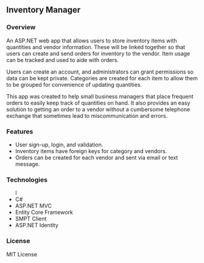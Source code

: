 <h2>Inventory Manager</h2>

<h3>Overview</h3>

<p>An ASP.NET web app that allows users to store inventory items with quantities
and vendor information. These will be linked together so that users can create
and send orders for inventory to the vendor. Item usage can be tracked and used
to aide with orders.</p>

<p>Users can create an account, and administrators can grant permissions so data
can be kept private. Categories are created for each item to allow them to be
grouped for convenience of updating quantities. </p>

<p>This app was created to help small business managers that place frequent orders
to easily keep track of quantities on hand. It also provides an easy solution to
getting an order to a vendor without a cumbersome telephone exchange that sometimes
lead to miscommunication and errors.</p>

<h3>Features</h3>

<ul>
    <li>User sign-up, login, and validation.</li>
    <li>Inventory items have foreign keys for category and vendors.</li>
    <li>Orders can be created for each vendor and sent via email or text message.</li>

</ul>

<h3>Technologies</h3>
<ul>l
    <li>C#</li>
    <li>ASP.NET MVC</li>
    <li>Entity Core Framework</li>
    <li>SMPT Client</li>
    <li>ASP.NET Identity</li>
</ul>

<h3>License</h3>

MIT License
